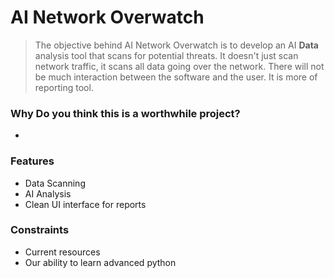 # AI Network Overwatch
> The objective behind AI Network Overwatch is to develop an AI **Data** analysis tool that scans for potential threats. It doesn't just scan network traffic, it scans all data going over the network. There will not be much interaction between the software and the user. It is more of reporting tool.
### Why Do you think this is a worthwhile project?
- 
### Features
- Data Scanning
- AI Analysis
- Clean UI interface for reports

### Constraints
- Current resources
- Our ability to learn advanced python
